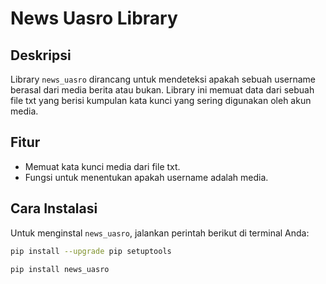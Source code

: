 # News Uasro Library

## Deskripsi

Library `news_uasro` dirancang untuk mendeteksi apakah sebuah username berasal dari media berita atau bukan. Library ini memuat data dari sebuah file txt yang berisi kumpulan kata kunci yang sering digunakan oleh akun media.

## Fitur

- Memuat kata kunci media dari file txt.
- Fungsi untuk menentukan apakah username adalah media.

## Cara Instalasi

Untuk menginstal `news_uasro`, jalankan perintah berikut di terminal Anda:

```bash
pip install --upgrade pip setuptools

pip install news_uasro
```
